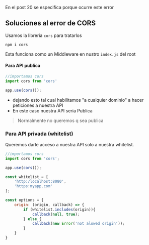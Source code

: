 En el post 20 se especifica porque ocurre este error

## Soluciones al error de CORS
Usamos la libreria `cors` para tratarlos
```shell
npm i cors
```

Esta funciona como un Middleware en nustro `index.js` del root

#### Para API publica
```js
//importamos cors
import cors from 'cors'

app.use(cors());
```
- dejando esto tal cual habilitamos "a cualquier dominio" a hacer peticiones a nuestra API
- En este caso nuestra API seria Publica

>Normalmente no queremos q sea publica


### Para API privada (whitelist)
Queremos darle acceso a nuestra API solo a nuestra whitelist.
```js
//importamos cors
import cors from 'cors';

app.use(cors());

const whitelist = [
	'http:/localhost:8080',
	'https:myapp.com'
];

const options = {
	origin: (origin, callback) => {
		if (whitelist.includes(origin)){
			callback(null, true);
		} else {
			callback(new Error('not alowed origin'));
		}
	}
}
```